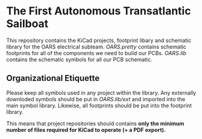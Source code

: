 # The First Autonomous Transatlantic Sailboat

This repository contains the KiCad projects, footprint libary and schematic library for the OARS electrical subteam. _OARS.pretty_ contains schematic footprints for all of the components we need to build our PCBs. _OARS.lib_ contains the schematic symbols for all our PCB schematic.

## Organizational Etiquette
Please keep all symbols used in any project within the library. Any externally downloded symbols should be put in _OARS.lib/ext_ and imported into the main symbol library. Likewise, all footprints should be put into the footprint library.

This means that project repositories should contains **only the minimum number of files required for KiCad to operate (+ a PDF export).**
